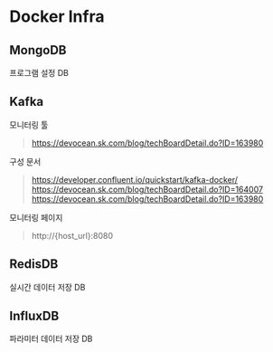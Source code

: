 # Docker Infra

## MongoDB

프로그램 설정 DB

## Kafka

모니터링 툴  
> https://devocean.sk.com/blog/techBoardDetail.do?ID=163980  
  
구성 문서  
> https://developer.confluent.io/quickstart/kafka-docker/  
> https://devocean.sk.com/blog/techBoardDetail.do?ID=164007  
> https://devocean.sk.com/blog/techBoardDetail.do?ID=163980  

모니터링 페이지
> http://{host_url}:8080

## RedisDB

실시간 데이터 저장 DB


## InfluxDB

파라미터 데이터 저장 DB

